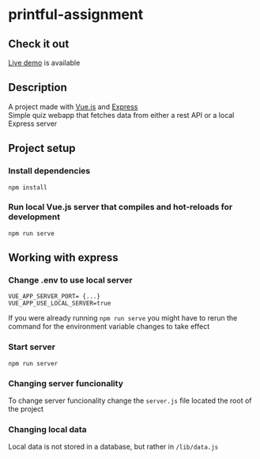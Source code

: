 # printful-assignment

## Check it out
[Live demo](https://www.quiz.valdis.me/) is available

## Description
A project made with [Vue.js](https://vuejs.org/) and [Express](https://expressjs.com/)
<br>
Simple quiz webapp that fetches data from either a rest API or a local Express server
## Project setup
### Install dependencies
```
npm install
```
### Run local Vue.js server that compiles and hot-reloads for development
```
npm run serve
```

## Working with express
### Change .env to use local server
```
VUE_APP_SERVER_PORT= {...}
VUE_APP_USE_LOCAL_SERVER=true
```
If you were already running `npm run serve` you might have to rerun the command for the environment variable changes to take effect
### Start server
```
npm run server
```
### Changing server funcionality
To change server funcionality change the `server.js` file located the root of the project
### Changing local data
Local data is not stored in a database, but rather in `/lib/data.js`
